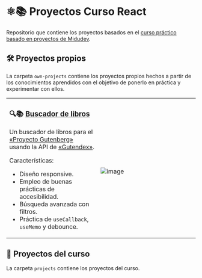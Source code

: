 # ⚛📚 Proyectos Curso React

Repositorio que contiene los proyectos basados en el [curso práctico basado en proyectos de Midudev](https://github.com/midudev/aprendiendo-react/).

## 🛠 Proyectos propios
La carpeta `own-projects` contiene los proyectos propios hechos a partir de los conocimientos aprendidos con el objetivo de ponerlo en práctica y experimentar con ellos.

<table><tr><td width="400px" valign="top">

### 🔍📚 [Buscador de libros](https://curso-react-01-buscador-libros.vercel.app/)

Un buscador de libros para el [«Proyecto Gutenberg»](https://es.wikipedia.org/wiki/Proyecto_Gutenberg) usando la API de [«Gutendex»](https://gutendex.com/).

Características:
* Diseño responsive.
* Empleo de buenas prácticas de accesibilidad.
* Búsqueda avanzada con filtros.
* Práctica de `useCallback`, `useMemo` y debounce.

</td><td width="600px"><br>

![image](https://github.com/Vicente015/CursoReactMidu/assets/33096355/2a5c8537-05c1-44e6-8d51-4f76a17067c3)

<!-- ![image](https://github.com/Vicente015/CursoReactMidu/assets/33096355/10898682-fef7-4dee-9a2c-8ce0e0dd3e0d) -->

</td></tr></table>

## 🧰 Proyectos del curso
La carpeta `projects` contiene los proyectos del curso.
